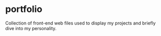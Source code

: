 # portfolio
Collection of front-end web files used to display my projects and briefly dive into my personality.
